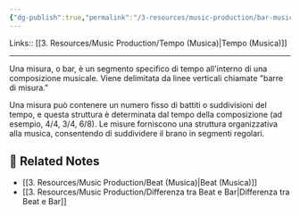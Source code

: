 ```yaml
---
{"dg-publish":true,"permalink":"/3-resources/music-production/bar-musica/"}
---
```


Links:: [[3. Resources/Music Production/Tempo (Musica)\|Tempo (Musica)]]

---
Una misura, o bar, è un segmento specifico di tempo all'interno di una composizione musicale. Viene delimitata da linee verticali chiamate "barre di misura."

Una misura può contenere un numero fisso di battiti o suddivisioni del tempo, e questa struttura è determinata dal tempo della composizione (ad esempio, 4/4, 3/4, 6/8).
Le misure forniscono una struttura organizzativa alla musica, consentendo di suddividere il brano in segmenti regolari.



## 🔗 Related Notes

- [[3. Resources/Music Production/Beat (Musica)\|Beat (Musica)]]
- [[3. Resources/Music Production/Differenza tra Beat e Bar\|Differenza tra Beat e Bar]]


